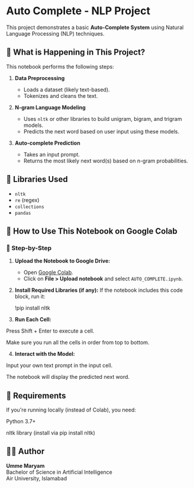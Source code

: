 # Auto Complete - NLP Project

This project demonstrates a basic **Auto-Complete System** using Natural Language Processing (NLP) techniques.



## 🚀 What is Happening in This Project?

This notebook performs the following steps:

1. **Data Preprocessing**  
   - Loads a dataset (likely text-based).
   - Tokenizes and cleans the text.

2. **N-gram Language Modeling**  
   - Uses `nltk` or other libraries to build unigram, bigram, and trigram models.
   - Predicts the next word based on user input using these models.

3. **Auto-complete Prediction**  
   - Takes an input prompt.
   - Returns the most likely next word(s) based on n-gram probabilities.


## 🧠 Libraries Used

- `nltk`
- `re` (regex)
- `collections`
- `pandas`




## 📖 How to Use This Notebook on Google Colab

### 🔗 Step-by-Step

1. **Upload the Notebook to Google Drive:**
   - Open [Google Colab](https://colab.research.google.com/).
   - Click on **File > Upload notebook** and select `AUTO_COMPLETE.ipynb`.

2. **Install Required Libraries (if any):**
   If the notebook includes this code block, run it:
   
   !pip install nltk

3. **Run Each Cell:**

Press Shift + Enter to execute a cell.

Make sure you run all the cells in order from top to bottom.

4. **Interact with the Model:**

Input your own text prompt in the input cell.

The notebook will display the predicted next word.


## 📌 Requirements
If you're running locally (instead of Colab), you need:

Python 3.7+

nltk library (install via pip install nltk)


## 👩‍💻 Author

**Umme Maryam**  
Bachelor of Science in Artificial Intelligence  
Air University, Islamabad  

   
